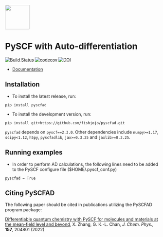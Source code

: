 <div align="left">
  <img src="https://fishjojo.github.io/pyscfad/_static/pyscfad_logo.svg" height="80px"/>
</div>

PySCF with Auto-differentiation
===============================

[![Build Status](https://github.com/fishjojo/pyscfad/workflows/CI/badge.svg)](https://github.com/fishjojo/pyscfad/actions?query=workflow%3ACI)
[![codecov](https://codecov.io/gh/fishjojo/pyscfad/branch/main/graph/badge.svg?token=NLSWGI0PLE)](https://codecov.io/gh/fishjojo/pyscfad)
[![DOI](https://zenodo.org/badge/DOI/10.5281/zenodo.6960749.svg)](https://doi.org/10.5281/zenodo.6960749)

* [Documentation](https://fishjojo.github.io/pyscfad/index.html)

Installation
------------

* To install the latest release, run:
```
pip install pyscfad
```

* To install the development version, run:
```
pip install git+https://github.com/fishjojo/pyscfad.git
```

`pyscfad` depends on `pyscf==2.3.0`.
Other dependencies include
`numpy>=1.17`, `scipy<1.12`, `h5py`,
`pyscfadlib`,
`jax>=0.3.25` and `jaxlib>=0.3.25`.

Running examples
----------------

* In order to perform AD calculations, 
the following lines need to be added to 
the PySCF configure file ($HOME/.pyscf\_conf.py)
```
pyscfad = True
```

Citing PySCFAD
--------------
The following paper should be cited in publications utilizing the PySCFAD program package:

[Differentiable quantum chemistry with PySCF for molecules and materials at the mean-field level and beyond](https://doi.org/10.1063/5.0118200), 
X. Zhang, G. K.-L. Chan, *J. Chem. Phys.*, **157**, 204801 (2022)
